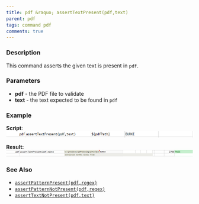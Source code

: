 ```yaml
---
title: pdf &raquo; assertTextPresent(pdf,text)
parent: pdf
tags: command pdf
comments: true
---
```



### Description
This command asserts the given text is present in `pdf`.


### Parameters
- **pdf** \- the PDF file to validate
- **text** \- the text expected to be found in `pdf`


### Example
**Script**:<br/>
![script](image/assertTextPresent_01.png)

**Result:**<br/>
![output](image/assertTextPresent_02.png)


### See Also
- [`assertPatternPresent(pdf,regex)`](assertPatternPresent(pdf,regex))
- [`assertPatternNotPresent(pdf,regex)`](assertPatternNotPresent(pdf,regex))
- [`assertTextNotPresent(pdf,text)`](assertTextNotPresent(pdf,text))
